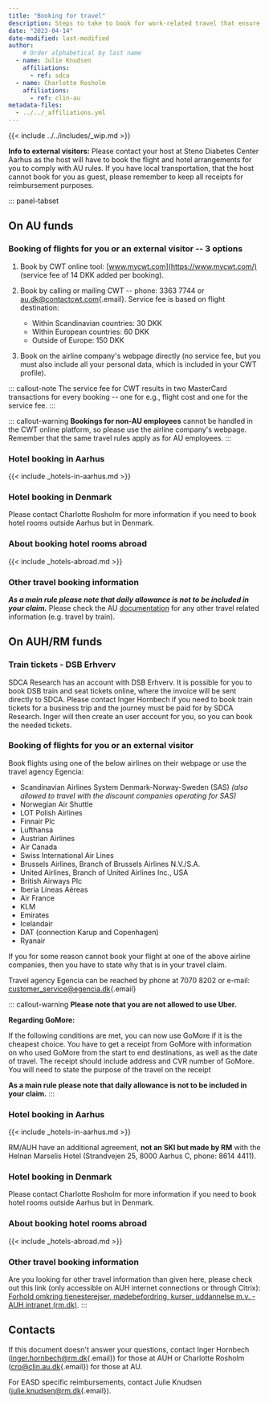 ```yaml
---
title: "Booking for travel"
description: Steps to take to book for work-related travel that ensure quick reimbursement.
date: "2023-04-14"
date-modified: last-modified
author:
    # Order alphabetical by last name
  - name: Julie Knudsen
    affiliations: 
      - ref: sdca
  - name: Charlotte Rosholm
    affiliations: 
      - ref: clin-au
metadata-files: 
  - ../../_affiliations.yml
---
```


{{< include ../../includes/_wip.md >}}

**Info to external visitors:** Please contact your host at Steno
Diabetes Center Aarhus as the host will have to book the flight and
hotel arrangements for you to comply with AU rules. If you have local
transportation, that the host cannot book for you as guest, please
remember to keep all receipts for reimbursement purposes.

::: panel-tabset
## On AU funds

### Booking of flights for you or an external visitor -- 3 options

1.  Book by CWT online tool: [www.mycwt.com](https://www.mycwt.com/)
    (service fee of 14 DKK added per booking).

2.  Book by calling or mailing CWT -- phone: 3363 7744 or
    [au.dk\@contactcwt.com](mailto:au.dk@contactcwt.com){.email}.
    Service fee is based on flight destination:

    -   Within Scandinavian countries: 30 DKK
    -   Within European countries: 60 DKK
    -   Outside of Europe: 150 DKK

3.  Book on the airline company's webpage directly (no service fee, but
    you must also include all your personal data, which is included in
    your CWT profile).

::: callout-note
The service fee for CWT results in two MasterCard transactions for every
booking -- one for e.g., flight cost and one for the service fee.
:::

::: callout-warning
**Bookings for non-AU employees** cannot be handled in the CWT online
platform, so please use the airline company's webpage. Remember that the
same travel rules apply as for AU employees.
:::

### Hotel booking in Aarhus

{{< include _hotels-in-aarhus.md >}}

### Hotel booking in Denmark

Please contact Charlotte Rosholm for more information if you need to
book hotel rooms outside Aarhus but in Denmark.

### About booking hotel rooms abroad

{{< include _hotels-abroad.md >}}

### Other travel booking information

***As a main rule please note that daily allowance is not to be included
in your claim.*** Please check the AU
[documentation](https://medarbejdere.au.dk/administration/oekonomi/rejsebestilling)
for any other travel related information (e.g. travel by train).

## On AUH/RM funds

### Train tickets - DSB Erhverv

SDCA Research has an account with DSB Erhverv. It is possible for you to
book DSB train and seat tickets online, where the invoice will be sent
directly to SDCA. Please contact Inger Hornbech if you need to book
train tickets for a business trip and the journey must be paid for by
SDCA Research. Inger will then create an user account for you, so you
can book the needed tickets.

### Booking of flights for you or an external visitor

Book flights using one of the below airlines on their webpage or use the
travel agency Egencia:

-   Scandinavian Airlines System Denmark-Norway-Sweden (SAS) *(also
    allowed to travel with the discount companies operating for SAS)*
-   Norwegian Air Shuttle
-   LOT Polish Airlines
-   Finnair Plc
-   Lufthansa
-   Austrian Airlines
-   Air Canada
-   Swiss International Air Lines
-   Brussels Airlines, Branch of Brussels Airlines N.V./S.A.
-   United Airlines, Branch of United Airlines Inc., USA
-   British Airways Plc
-   Iberia Líneas Aéreas
-   Air France
-   KLM
-   Emirates
-   Icelandair
-   DAT (connection Karup and Copenhagen)
-   Ryanair

If you for some reason cannot book your flight at one of the above
airline companies, then you have to state why that is in your travel
claim.

Travel agency Egencia can be reached by phone at 7070 8202 or e-mail:
[customer_service\@egencia.dk](mailto:customer_service@egencia.dk){.email}

::: callout-warning
**Please note that you are not allowed to use Uber.**

**Regarding GoMore:**

If the following conditions are met, you can now use GoMore if it is the
cheapest choice. You have to get a receipt from GoMore with information
on who used GoMore from the start to end destinations, as well as the
date of travel. The receipt should include address and CVR number of
GoMore. You will need to state the purpose of the travel on the receipt

**As a main rule please note that daily allowance is not to be included
in your claim.**
:::

### Hotel booking in Aarhus

{{< include _hotels-in-aarhus.md >}}

RM/AUH have an additional agreement, **not an SKI but made by RM** with
the Helnan Marselis Hotel (Strandvejen 25, 8000 Aarhus C, phone: 8614
4411).

### Hotel booking in Denmark

Please contact Charlotte Rosholm for more information if you need to
book hotel rooms outside Aarhus but in Denmark.

### About booking hotel rooms abroad

{{< include _hotels-abroad.md >}}

### Other travel booking information

Are you looking for other travel information than given here, please
check out this link (only accessible on AUH internet connections or
through Citrix): [Forhold omkring tjenesterejser, mødebefordring,
kurser, uddannelse m.v. - AUH intranet
(rm.dk)](https://auh.intranet.rm.dk/personale/kursus-tjenesterejser-og-moeder/).
:::

## Contacts

If this document doesn't answer your questions, contact Inger Hornbech
([inger.hornbech\@rm.dk](mailto:inger.hornbech@rm.dk){.email}) for those
at AUH or Charlotte Rosholm
([cro\@clin.au.dk](mailto:cro@clin.au.dk){.email}) for those at AU.

For EASD specific reimbursements, contact Julie Knudsen
([julie.knudsen\@rm.dk](mailto:julie.knudsen@rm.dk){.email}).
